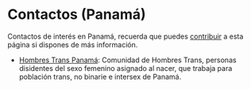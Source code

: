 # Contactos (Panamá)

Contactos de interés en Panamá, recuerda que puedes [contribuir](contribuir.md) a esta página si dispones de más información.

* [Hombres Trans Panamá](https://www.instagram.com/hombrestranspanama/?hl=es): Comunidad de Hombres Trans, personas disidentes del sexo femenino asignado al nacer, que trabaja para población trans, no binarie e intersex de Panamá.

